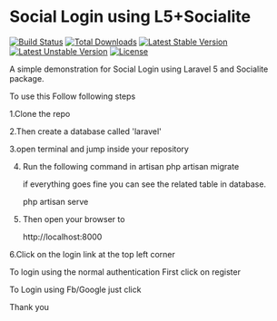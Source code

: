 # Social Login using L5+Socialite

[![Build Status](https://travis-ci.org/laravel/framework.svg)](https://travis-ci.org/laravel/framework)
[![Total Downloads](https://poser.pugx.org/laravel/framework/d/total.svg)](https://packagist.org/packages/laravel/framework)
[![Latest Stable Version](https://poser.pugx.org/laravel/framework/v/stable.svg)](https://packagist.org/packages/laravel/framework)
[![Latest Unstable Version](https://poser.pugx.org/laravel/framework/v/unstable.svg)](https://packagist.org/packages/laravel/framework)
[![License](https://poser.pugx.org/laravel/framework/license.svg)](https://packagist.org/packages/laravel/framework)

A simple demonstration for Social Login using Laravel 5 and Socialite package.

To use this Follow following steps

1.Clone the repo

2.Then create a database called 'laravel'

3.open terminal and jump inside your repository


4. Run the following command in artisan 
   php artisan migrate

	if everything goes fine you can see the related table in database.

   php artisan serve 

5. Then open your  browser to 

	http://localhost:8000

6.Click on the login  link at the top left corner

  To login using the normal authentication First click on register 
  
  To Login using Fb/Google just click 


Thank you 
